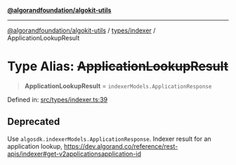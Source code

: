 [**@algorandfoundation/algokit-utils**](../../../README.md)

***

[@algorandfoundation/algokit-utils](../../../README.md) / [types/indexer](../README.md) / ApplicationLookupResult

# Type Alias: ~~ApplicationLookupResult~~

> **ApplicationLookupResult** = `indexerModels.ApplicationResponse`

Defined in: [src/types/indexer.ts:39](https://github.com/algorandfoundation/algokit-utils-ts/blob/main/src/types/indexer.ts#L39)

## Deprecated

Use `algosdk.indexerModels.ApplicationResponse`. Indexer result for an application lookup, https://dev.algorand.co/reference/rest-apis/indexer#get-v2applicationsapplication-id
